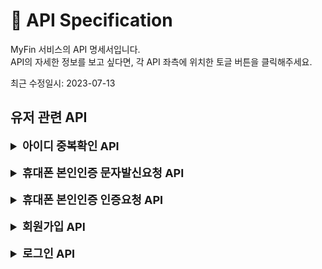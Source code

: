 # 📖 API Specification

MyFin 서비스의 API 명세서입니다.  
API의 자세한 정보를 보고 싶다면, 각 API 좌측에 위치한 토글 버튼을 클릭해주세요.

최근 수정일시: 2023-07-13

<!--
<br>
<details>
<summary style="font-size: large; font-weight: bold">Name API</summary>

### 검토한 정보
```json

```

### 상세 검토
- 저장이 필요한 정보
    -
- 요청/응답 구조
    - 요청
    ```json
    ```
    - 응답
    ```json
    ```
</details>
-->

## 유저 관련 API
<!-- 아이디 중복확인 API -->
<details>
<summary style="font-size: large; font-weight: bold">아이디 중복확인 API</summary>

### 검토한 정보
```json
- GET /sign-up/check-id?key={userId}
- 파라미터: 아이디
- 정책
  - 실패 응답 정책
    - 파라미터(key)가 없을 경우 -> 400 BadRequest
- 성공 응답: 사용가능여부(if true, 사용가능) -> 200 OK
```

### 상세 검토
- 저장이 필요한 정보
  - 없음
- 요청/응답 구조
  - 요청
  ```json
  GET /api/v1/sign-up/check-id?key={userId}
  "userId": "testerid"
    ```
  - 응답
  ```json
  {
    "result": true
  }
    ```
</details>

<!-- 휴대폰 본인인증 문자 요청 API -->
<br>
<details>
<summary style="font-size: large; font-weight: bold">휴대폰 본인인증 문자발신요청 API</summary>

### 검토한 정보
```json
- POST /api/v1/sign-up/verify/request
- 파라미터: 휴대폰번호
- 정책
  - 실패 응답 정책
    - 휴대폰번호가 없거나 비어있는 경우 -> 400 BadRequest
    - 휴대폰번호가 올바른 형식이 아닌 경우 -> 400 BadRequest
- 성공 응답: 요청시간 -> 200 OK
```

### 상세 검토
- 저장이 필요한 정보
  - 캐시 저장소 -> <휴대폰번호, 인증코드>
- 요청/응답 구조
    - 요청
    ```json
  {
      "phoneNum": "01012341234"
  }
    ```
    - 응답
    ```json
  {
      "requestedAt": "2023-07-01T12:12:00.123132"
  }
    ```
</details>

<!-- 휴대폰 본인인증 인증요청 API -->
<br>
<details>
<summary style="font-size: large; font-weight: bold">휴대폰 본인인증 인증요청 API</summary>

### 검토한 정보
```json
- POST /api/v1/sign-up/verify
- 파라미터: 휴대폰번호, 인증코드
- 정책
  - 실패 응답 정책
    - 파라미터(휴대폰번호, 인증코드) 둘 중에 하나라도 없는 경우 -> 400 BadRequest
- 성공 응답: 인증결과<인증결과여부, 메시지> -> 200 OK
```

### 상세 검토
- 저장이 필요한 정보
  - 캐시저장소 => 휴대폰번호에 대한 인증코드 삭제
- 요청/응답 구조
    - 요청
    ```json
    {
      "phoneNum": "01012341234",
      "code": "123456"
    }
    ```
    - 응답
    ```json
    // 성공 시
    {
      "result": true,
      "message": "인증되었습니다." 
    }
    // 코드 불일치 실패 시
    {
      "result": false,
      "message": "인증번호가 일치하지 않습니다."
    }
    // 코드의 유효시간이 만료되어 실패 시
    {
      "result": false,
      "message": "인증 기간이 만료되었습니다."
    }
    ```
</details>

<br>
<!-- 회원가입 API -->
<details>
<summary style="font-size: large; font-weight: bold">회원가입 API</summary>

### 검토한 정보
```json
- POST /api/v1/sign-up
- 파라미터: 아이디, 패스워드, 성명, 생년월일(yyyy-MM-dd), 도로명주소, 상세주소, 휴대폰번호, 이메일주소
- 정책
  - 실패 응답 정책
    - 아이디가 이미 존재하는 경우 -> 400 BadRequest
    - 패스워드가 올바른 형식이 아닌 경우 (영문자+숫자+특수문자 조합 8자리 이상) -> 400 BadRequest
    - 생년월일이 올바른 형식이 아닌 경우 -> 400 BadRequest
    - 생년월일의 일자가 올바른 일자가 아닌 경우 -> 400 BadRequest
    - 생년월일이 서버 현재 일자보다 이후인 경우 -> 400 BadRequest
    - 휴대폰번호가 올바른 형식이 아닌 경우 (010-xxxx-xxxx) -> 400 BadRequest
    - 휴대폰번호가 이미 존재하는 경우 -> 400 BadRequest
    - 이메일주소가 올바른 형식이 아닌 경우 (...@xxx.xx) -> 400 BadRequest
- 성공 응답: 유저정보(아이디, 성명, 생성일시) -> 201 Created
```

### 상세 검토
- 저장이 필요한 정보
  - USER 엔티티 (아이디, 패스워드, 성명, 생년월일, 도로명주소, 상세주소, 휴대폰번호, 이메일주소)
  - USER.생성일시 -> 서버 현재시간
  - USER.휴대폰번호 -> encrypt
- 요청/응답 구조
  - 요청
  ```json
  {
    "userId": "testerid",
    "password": "test1234!",
    "userName": "tester",
    "birthDate": "1997-01-01",
    "address1": "서울특별시 강남구 도산대로 18길",
    "address2": "10001호",
    "phoneNum": "01012341234",
    "email": "test@gmail.com"
  }
    ```
  - 응답
  ```json
  {
    "userId": "testerid",
    "userName": "tester",
    "createdAt": "2023-07-01T12:21:12.1232132"
  }
    ```
</details>

<!-- 로그인 API -->
<br>
<details>
<summary style="font-size: large; font-weight: bold">로그인 API</summary>

### 검토한 정보
```json
- POST /api/v1/login
- 파라미터: 아이디, 패스워드
- 정책
  - 실패 응답 정책
    - 파라미터(아이디, 패스워드) 둘 중에 하나라도 없는 경우 -> 400 BadRequest
    - 아이디가 존재하지 않는 경우 -> 404 NotFound
    - 패스워드가 일치하지 않는 경우 -> 401 Unauthorized
    - 이미 탈퇴한 유저인 경우 -> 404 NotFound
- 성공 응답: 토큰정보(액세스토큰, 리프레시토큰) -> 200 OK
```

### 상세 검토
- 저장이 필요한 정보
  - USER.마지막 로그인 일시 => 서버 현재시간
- 요청/응답 구조
    - 요청
    ```json
    {
      "userId": "testerid",
      "password": "test12341"
    }
    ```
    - 응답
    ```json
    {
      "accessToken": "Bearer token",
      "refreshToken": "Bearer token",
      "lastLoggedInAt": "2023-07-01T12:12:00.123123"
    }
    ```
</details>